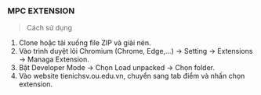 ### MPC EXTENSION

> Cách sử dụng

1. Clone hoặc tải xuống file ZIP và giải nén.
2. Vào trình duyệt lõi Chromium (Chrome, Edge,...) -> Setting -> Extensions -> Managa Extension.
3. Bật Developer Mode -> Chọn Load unpacked -> Chọn folder.
4. Vào website tienichsv.ou.edu.vn, chuyển sang tab điểm và nhấn chọn extension.
